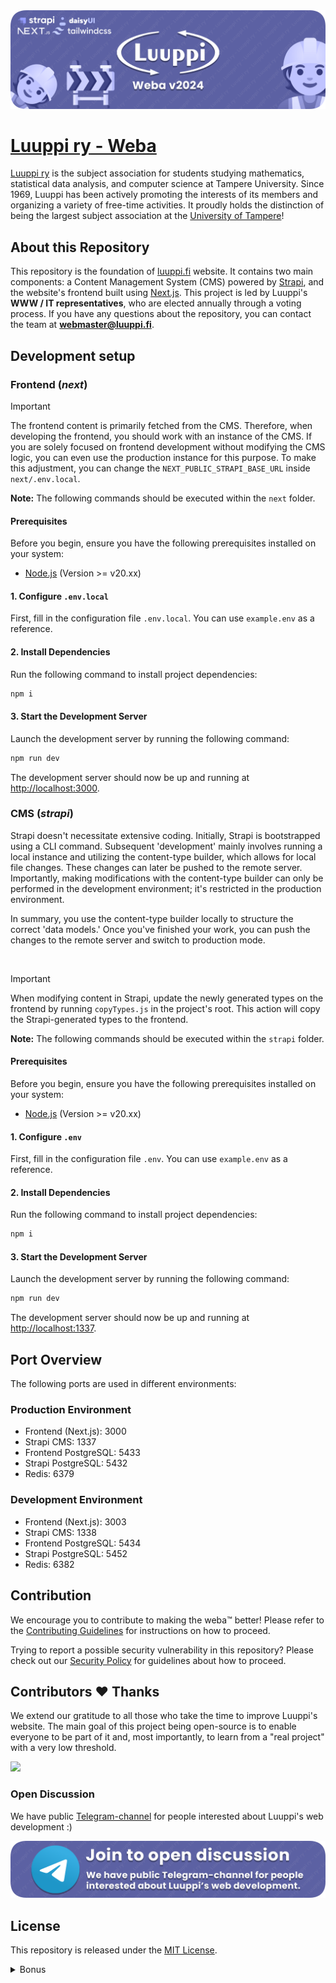 <img src="./.github/weba_banner.png" alt="Luuppi ry web repository banner">

# [Luuppi ry - Weba](https://luuppi.fi)

[Luuppi ry](https://luuppi.fi) is the subject association for students studying mathematics, statistical data analysis, and computer science at Tampere University. Since 1969, Luuppi has been actively promoting the interests of its members and organizing a variety of free-time activities. It proudly holds the distinction of being the largest subject association at the [University of Tampere](https://www.tuni.fi/en)!

## About this Repository

This repository is the foundation of [luuppi.fi](https://luuppi.fi) website. It contains two main components: a Content Management System (CMS) powered by [Strapi](https://strapi.io/), and the website's frontend built using [Next.js](https://nextjs.org/). This project is led by Luuppi's **WWW / IT representatives**, who are elected annually through a voting process. If you have any questions about the repository, you can contact the team at **webmaster@luuppi.fi**.

## Development setup

### Frontend (_next_)

> [!IMPORTANT]
> The frontend content is primarily fetched from the CMS. Therefore, when developing the frontend, you should work with an instance of the CMS. If you are solely focused on frontend development without modifying the CMS logic, you can even use the production instance for this purpose. To make this adjustment, you can change the `NEXT_PUBLIC_STRAPI_BASE_URL` inside `next/.env.local`.

**Note:** The following commands should be executed within the `next` folder.

#### Prerequisites

Before you begin, ensure you have the following prerequisites installed on your system:

- [Node.js](https://nodejs.org/en) (Version >= v20.xx)

#### 1. Configure `.env.local`

First, fill in the configuration file `.env.local`. You can use `example.env` as a reference.

#### 2. Install Dependencies

Run the following command to install project dependencies:

```bash
npm i
```

#### 3. Start the Development Server

Launch the development server by running the following command:

```bash
npm run dev
```

The development server should now be up and running at [http://localhost:3000](http://localhost:3000).

### CMS (_strapi_)

Strapi doesn't necessitate extensive coding. Initially, Strapi is bootstrapped using a CLI command. Subsequent 'development' mainly involves running a local instance and utilizing the content-type builder, which allows for local file changes. These changes can later be pushed to the remote server. Importantly, making modifications with the content-type builder can only be performed in the development environment; it's restricted in the production environment.

In summary, you use the content-type builder locally to structure the correct 'data models.' Once you've finished your work, you can push the changes to the remote server and switch to production mode.

<br>

> [!IMPORTANT]
> When modifying content in Strapi, update the newly generated types on the frontend by running `copyTypes.js` in the project's root. This action will copy the Strapi-generated types to the frontend.

**Note:** The following commands should be executed within the `strapi` folder.

#### Prerequisites

Before you begin, ensure you have the following prerequisites installed on your system:

- [Node.js](https://nodejs.org/en) (Version >= v20.xx)

#### 1. Configure `.env`

First, fill in the configuration file `.env`. You can use `example.env` as a reference.

#### 2. Install Dependencies

Run the following command to install project dependencies:

```bash
npm i
```

#### 3. Start the Development Server

Launch the development server by running the following command:

```bash
npm run dev
```

The development server should now be up and running at [http://localhost:1337](http://localhost:1337).

## Port Overview

The following ports are used in different environments:

### Production Environment

- Frontend (Next.js): 3000
- Strapi CMS: 1337
- Frontend PostgreSQL: 5433
- Strapi PostgreSQL: 5432
- Redis: 6379

### Development Environment

- Frontend (Next.js): 3003
- Strapi CMS: 1338
- Frontend PostgreSQL: 5434
- Strapi PostgreSQL: 5452
- Redis: 6382

## Contribution

We encourage you to contribute to making the weba™️ better! Please refer to the [Contributing Guidelines](.github/CONTRIBUTING.md) for instructions on how to proceed.

Trying to report a possible security vulnerability in this repository? Please
check out our [Security Policy](.github/SECURITY.md) for
guidelines about how to proceed.

## Contributors ♥️ Thanks

We extend our gratitude to all those who take the time to improve Luuppi's website. The main goal of this project being open-source is to enable everyone to be part of it and, most importantly, to learn from a "real project" with a very low threshold.

<a href="https://github.com/luuppiry/luuppi-next/graphs/contributors">
  <img src="https://contrib.rocks/image?repo=luuppiry/luuppi-next&max=400&columns=20" />
</a>

### Open Discussion

We have public [Telegram-channel](https://t.me/luupinweba) for people interested about Luuppi's web development :)

<a href="https://t.me/luupinweba">
  <img src="./.github/tunkkailu_banner.png" alt="Luuppi ry web repository banner">
</a>

## License

This repository is released under the [MIT License](https://opensource.org/licenses/MIT).

<details>

<summary>Bonus</summary>

# Time lost graveyard 🪦

_Beginning of time starts from January 1, 1970, 00:00:00 UTC_

Feel free to bring your meter here:

#### Kasperi Pohtinen

[![wakatime](https://wakatime.com/badge/user/a04247ba-6c76-456e-b04a-3dfa0bc6df41/project/018d2279-a88c-4764-afbe-c443f3ae9726.svg)](https://wakatime.com/badge/user/a04247ba-6c76-456e-b04a-3dfa0bc6df41/project/018d2279-a88c-4764-afbe-c443f3ae9726)

</details>
